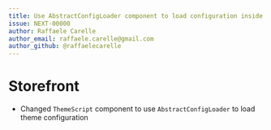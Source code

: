 ```yaml
---
title: Use AbstractConfigLoader component to load configuration inside ThemeScript component
issue: NEXT-00000
author: Raffaele Carelle
author_email: raffaele.carelle@gmail.com
author_github: @raffaelecarelle
---
```

# Storefront
* Changed `ThemeScript` component to use `AbstractConfigLoader`  to load theme configuration
